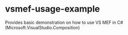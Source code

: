 # vsmef-usage-example
Provides basic demonstration on how to use VS MEF in C# (Microsoft.VisualStudio.Composition)
